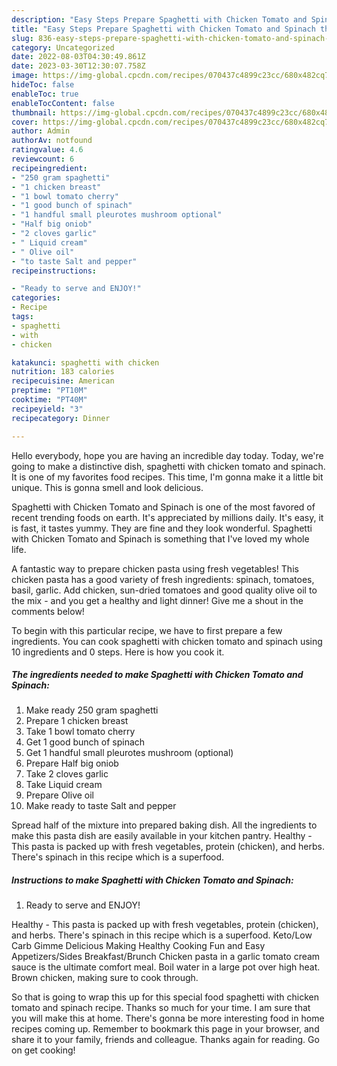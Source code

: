```yaml
---
description: "Easy Steps Prepare Spaghetti with Chicken Tomato and Spinach the Delicious}"
title: "Easy Steps Prepare Spaghetti with Chicken Tomato and Spinach the Delicious}"
slug: 836-easy-steps-prepare-spaghetti-with-chicken-tomato-and-spinach-the-delicious
category: Uncategorized
date: 2022-08-03T04:30:49.861Z
date: 2023-03-30T12:30:07.758Z
image: https://img-global.cpcdn.com/recipes/070437c4899c23cc/680x482cq70/spaghetti-with-chicken-tomato-and-spinach-recipe-main-photo.jpg
hideToc: false
enableToc: true
enableTocContent: false
thumbnail: https://img-global.cpcdn.com/recipes/070437c4899c23cc/680x482cq70/spaghetti-with-chicken-tomato-and-spinach-recipe-main-photo.jpg
cover: https://img-global.cpcdn.com/recipes/070437c4899c23cc/680x482cq70/spaghetti-with-chicken-tomato-and-spinach-recipe-main-photo.jpg
author: Admin
authorAv: notfound
ratingvalue: 4.6
reviewcount: 6
recipeingredient:
- "250 gram spaghetti"
- "1 chicken breast"
- "1 bowl tomato cherry"
- "1 good bunch of spinach"
- "1 handful small pleurotes mushroom optional"
- "Half big oniob"
- "2 cloves garlic"
- " Liquid cream"
- " Olive oil"
- "to taste Salt and pepper"
recipeinstructions:

- "Ready to serve and ENJOY!"
categories:
- Recipe
tags:
- spaghetti
- with
- chicken

katakunci: spaghetti with chicken 
nutrition: 183 calories
recipecuisine: American
preptime: "PT10M"
cooktime: "PT40M"
recipeyield: "3"
recipecategory: Dinner

---
```



Hello everybody, hope you are having an incredible day today. Today, we're going to make a distinctive dish, spaghetti with chicken tomato and spinach. It is one of my favorites food recipes. This time, I'm gonna make it a little bit unique. This is gonna smell and look delicious.

Spaghetti with Chicken Tomato and Spinach is one of the most favored of recent trending foods on earth. It's appreciated by millions daily. It's easy, it is fast, it tastes yummy. They are fine and they look wonderful. Spaghetti with Chicken Tomato and Spinach is something that I've loved my whole life.

A fantastic way to prepare chicken pasta using fresh vegetables! This chicken pasta has a good variety of fresh ingredients: spinach, tomatoes, basil, garlic. Add chicken, sun-dried tomatoes and good quality olive oil to the mix - and you get a healthy and light dinner! Give me a shout in the comments below!


To begin with this particular recipe, we have to first prepare a few ingredients. You can cook spaghetti with chicken tomato and spinach using 10 ingredients and 0 steps. Here is how you cook it.

<!--inarticleads1-->

##### The ingredients needed to make Spaghetti with Chicken Tomato and Spinach:

1. Make ready 250 gram spaghetti
1. Prepare 1 chicken breast
1. Take 1 bowl tomato cherry
1. Get 1 good bunch of spinach
1. Get 1 handful small pleurotes mushroom (optional)
1. Prepare Half big oniob
1. Take 2 cloves garlic
1. Take  Liquid cream
1. Prepare  Olive oil
1. Make ready to taste Salt and pepper


Spread half of the mixture into prepared baking dish. All the ingredients to make this pasta dish are easily available in your kitchen pantry. Healthy - This pasta is packed up with fresh vegetables, protein (chicken), and herbs. There&#39;s spinach in this recipe which is a superfood. 

<!--inarticleads2-->

##### Instructions to make Spaghetti with Chicken Tomato and Spinach:


1. Ready to serve and ENJOY!

Healthy - This pasta is packed up with fresh vegetables, protein (chicken), and herbs. There&#39;s spinach in this recipe which is a superfood. Keto/Low Carb Gimme Delicious Making Healthy Cooking Fun and Easy Appetizers/Sides Breakfast/Brunch Chicken pasta in a garlic tomato cream sauce is the ultimate comfort meal. Boil water in a large pot over high heat. Brown chicken, making sure to cook through. 

So that is going to wrap this up for this special food spaghetti with chicken tomato and spinach recipe. Thanks so much for your time. I am sure that you will make this at home. There's gonna be more interesting food in home recipes coming up. Remember to bookmark this page in your browser, and share it to your family, friends and colleague. Thanks again for reading. Go on get cooking!
